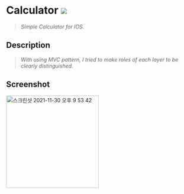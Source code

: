 # Calculator <img src="https://img.shields.io/badge/SWIFT-5.5-lightgrey?style=flat-square&logo=Swift&logoColor=white"/></a>
>*Simple Calculator for IOS.*
<!--구분-->
Description
---
>*With using MVC pattern, I tried to make roles of each layer to be clearly distinguished.*
<!--구분-->
Screenshot 
---
<img width="250" alt="스크린샷 2021-11-30 오후 9 53 42" src="https://user-images.githubusercontent.com/42035944/144051953-4fc3c534-fbf7-4190-8901-76ab31aa1621.png">
